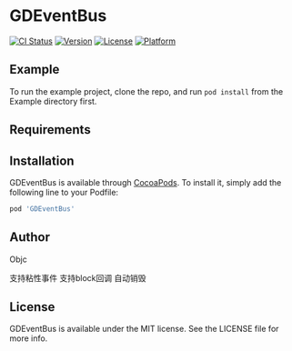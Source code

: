 # GDEventBus

[![CI Status](https://img.shields.io/travis/Objc/GDEventBus.svg?style=flat)](https://travis-ci.org/Objc/GDEventBus)
[![Version](https://img.shields.io/cocoapods/v/GDEventBus.svg?style=flat)](https://cocoapods.org/pods/GDEventBus)
[![License](https://img.shields.io/cocoapods/l/GDEventBus.svg?style=flat)](https://cocoapods.org/pods/GDEventBus)
[![Platform](https://img.shields.io/cocoapods/p/GDEventBus.svg?style=flat)](https://cocoapods.org/pods/GDEventBus)

## Example

To run the example project, clone the repo, and run `pod install` from the Example directory first.

## Requirements

## Installation

GDEventBus is available through [CocoaPods](https://cocoapods.org). To install
it, simply add the following line to your Podfile:

```ruby
pod 'GDEventBus'
```

## Author

Objc

支持粘性事件
支持block回调
自动销毁

## License

GDEventBus is available under the MIT license. See the LICENSE file for more info.
